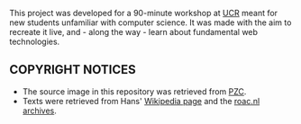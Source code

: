 This project was developed for a 90-minute workshop at [UCR](https://ucr.nl/) meant for new students unfamiliar with computer science. It was made with the aim to recreate it live, and - along the way - learn about fundamental web technologies.

## COPYRIGHT NOTICES
- The source image in this repository was retrieved from [PZC](https://zeelandboeken.pzc.nl/?p=2129).
- Texts were retrieved from Hans' [Wikipedia page](https://en.wikipedia.org/wiki/Hans_Adriaansens) and the [roac.nl archives](https://web.archive.org/web/20110718002040/http://www.roac.nl/roac/staff.phtml?st=adriaansens).